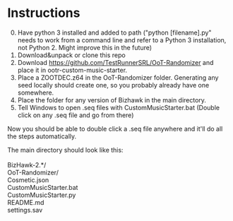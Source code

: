 # Instructions

0. Have python 3 installed and added to path ("python \[filename\].py" needs to work from a command line and refer to a Python 3 installation, not Python 2. Might improve this in the future)
1. Download&unpack or clone this repo
2. Download https://github.com/TestRunnerSRL/OoT-Randomizer and place it in ootr-custom-music-starter.
3. Place a ZOOTDEC.z64 in the OoT-Randomizer folder. Generating any seed locally should create one, so you probably already have one somewhere.
4. Place the folder for any version of Bizhawk in the main directory.
5. Tell Windows to open .seq files with CustomMusicStarter.bat (Double click on any .seq file and go from there)

Now you should be able to double click a .seq file anywhere and it'll do all the steps automatically.

The main directory should look like this:<br/><br/>
BizHawk-2.\*/<br/>
OoT-Randomizer/<br/>
Cosmetic.json<br/>
CustomMusicStarter.bat<br/>
CustomMusicStarter.py<br/>
README.md<br/>
settings.sav<br/>
